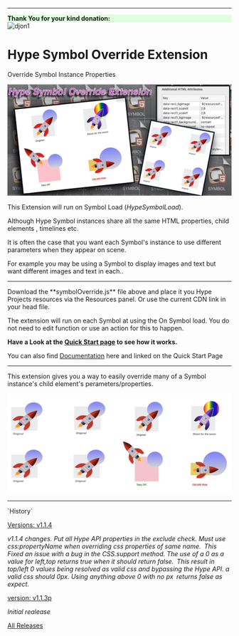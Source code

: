 

<hr>
<div  style='background-color: #ddffdd'><strong>Thank You for your kind donation:</strong></div> 
 <img width="118" alt="djon1" src="https://user-images.githubusercontent.com/6317734/109690714-8b69e200-7b7e-11eb-8fac-cb2cabe6abba.png">


# Hype Symbol Override Extension
 Override Symbol Instance Properties

 ![ExtensionHeadImage](README.assets/ExtensionHeadImage1.jpg)

This Extension will run on Symbol Load (*HypeSymbolLoad*).



Although Hype Symbol instances share all the same HTML properties, child elements , timelines etc.

It is often the case that you want each Symbol's instance to use different parameters when they appear on scene.

For example you may be using a Symbol to display images and text but want different images and text in each.. 

<hr>
Download the **symbolOverride.js** file above and place it you Hype Projects resources via the Resources panel.
Or use the current CDN link in your head file.

<script src="https://cdn.jsdelivr.net/gh/markhunte/Hype_Symbol_Override_Extension@main/symbolOverride.min.js"></script>

The extension will run on each Symbol at using the On Symbol load. You do not need to edit function  or use an action for this to happen.							

**Have a Look at the [Quick Start page](https://markhunte.github.io/Hype_Symbol_Override_Extension/) to see how it works.**

You can also find [Documentation](https://markhunte.github.io/Hype_Symbol_Override_Extension/docs.html)  here and linked on the Quick Start Page

 

<hr>

This extension gives you a way to easily override many of a Symbol instance's child element's perameters/properties.



<img src="README.assets/footerImage.jpg" alt="footerImage" style="zoom:50%;" />



 

<hr>
`History`

[Versions: v1.1.4](https://github.com/markhunte/Hype_Symbol_Override_Extension/releases/tag/v1.1.4)



*v1.1.4 changes. Put all Hype API properties in the exclude check. Must use css:propertyName when overriding css properties of same name.`
`This Fixed an issue with a bug in the CSS.support method. The use of a 0 as a value for left,top returns true when it should return false.`
`This result in top/left 0 values being resolved as valid css and bypassing the Hype API. a valid css should 0px. Using anything above 0 with no px`
`returns false as expect.*

[version: v1.1.3p](https://cdn.jsdelivr.net/gh/markhunte/Hype_Symbol_Override_Extension@1.1.3/symbolOverride.js)

*Initial realease*



[All Releases](https://github.com/markhunte/Hype_Symbol_Override_Extension/releases)









